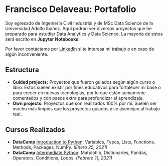 # Francisco Delaveau: Portafolio

Soy egresado de Ingeniería Civil Industrial y de MSc Data Science de la Universidad Adolfo Ibañez.
Aquí podran ver diversos proyectos que he preparado para estudiar Data Analytics y Data Science. La mayoría de estos será escrito en **Jupyter Notebooks**.

Por favor contáctame por [LinkedIn](https://www.linkedin.com/in/franciscojdo/) si te interesa mi trabajo o en caso de algún inconveniente. 

## Estructura

 -  **Guided projects:** Proyectos que fueron guiados según algún curso o libro. Estos suelen existir por fines educativos para fortalecer mi base o para crecer en nuevas tecnologías, por lo que están sumamente comentados y con pasos extra para profundizar el aprendizaje.
 - **Own projects:** Proyectos que son realizados 100% por mí. Suelen ser mucho más limpios que los proyectos guiados y se asemejan al trabajo real.


## Cursos Realizados

- **DataCamp** [Introduction to Python](https://drive.google.com/file/d/1Pj16hk7PRKYtc5MBGmp2z7e2Bjtgr0jZ/view?usp=sharing): Variables, Types, Lists, Functions, Methods, Packages, NumPy. *(Enero 25, 2021)*
- **DataCamp** [Intermediate Python](https://drive.google.com/file/d/1QO7nywAnwJAEZLV_DEjAt2DBbkk1WlsB/view?usp=sharing): Matplotlib, Dictionaries, Pandas, Operators, Conditions, Loops. *(Febrero 11, 2021)*
